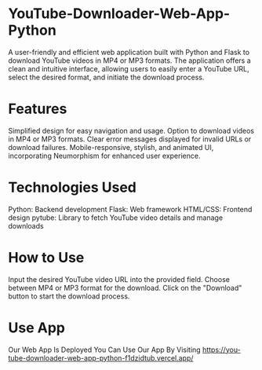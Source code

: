 # YouTube-Downloader-Web-App-Python
A user-friendly and efficient web application built with Python and Flask to download YouTube videos in MP4 or MP3 formats. The application offers a clean and intuitive interface, allowing users to easily enter a YouTube URL, select the desired format, and initiate the download process.

# Features
Simplified design for easy navigation and usage.
Option to download videos in MP4 or MP3 formats.
Clear error messages displayed for invalid URLs or download failures.
Mobile-responsive, stylish, and animated UI, incorporating Neumorphism for enhanced user experience.

# Technologies Used
Python: Backend development
Flask: Web framework
HTML/CSS: Frontend design
pytube: Library to fetch YouTube video details and manage downloads

# How to Use
Input the desired YouTube video URL into the provided field.
Choose between MP4 or MP3 format for the download.
Click on the "Download" button to start the download process.

# Use App
 Our Web App Is Deployed You Can Use Our App By Visiting https://you-tube-downloader-web-app-python-f1dzidtub.vercel.app/

